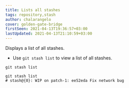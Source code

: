 ```yaml
---
title: Lists all stashes
tags: repository,stash
author: chalarangelo
cover: golden-gate-bridge
firstSeen: 2021-04-13T19:36:57+03:00
lastUpdated: 2021-04-13T21:10:59+03:00
---
```


Displays a list of all stashes.

- Use `git stash list` to view a list of all stashes.

```shell
git stash list
```

```shell
git stash list
# stash@{0}: WIP on patch-1: ee52eda Fix network bug
```
